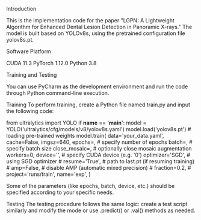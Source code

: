 Introduction

This is the implementation code for the paper "LGPN: A Lightweight Algorithm for Enhanced Dental Lesion Detection in Panoramic X-rays."
The model is built based on YOLOv8s, using the pretrained configuration file yolov8s.pt.

Software Platform

CUDA 11.3
PyTorch 1.12.0
Python 3.8

Training and Testing

You can use PyCharm as the development environment and run the code through Python command-line execution.

Training
To perform training, create a Python file named train.py and input the following code:

from ultralytics import YOLO
if __name__ == '__main__':
    model = YOLO('ultralytics/cfg/models/v8/yolov8s.yaml')
    model.load('yolov8s.pt')  # loading pre-trained weights
    model.train(
        data='your_data.yaml',
        cache=False,
        imgsz=640,
        epochs=,          # specify number of epochs
        batch=,           # specify batch size
        close_mosaic=,    # optionally close mosaic augmentation
        workers=0,
        device='',        # specify CUDA device (e.g. '0')
        optimizer='SGD',  # using SGD optimizer
        # resume='True',   # path to last.pt (if resuming training)
        # amp=False,       # disable AMP (automatic mixed precision)
        # fraction=0.2,
        # project='runs/train',
        name='exp',
    )

Some of the parameters (like epochs, batch, device, etc.) should be specified according to your specific needs.

Testing
The testing procedure follows the same logic: create a test script similarly and modify the mode or use .predict() or .val() methods as needed.
